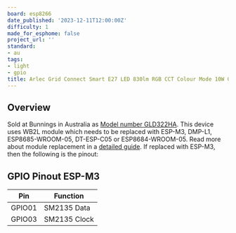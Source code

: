 ```yaml
---
board: esp8266
date_published: '2023-12-11T12:00:00Z'
difficulty: 1
made_for_esphome: false
project_url: ''
standard:
- au
tags:
- light
- gpio
title: Arlec Grid Connect Smart E27 LED 830lm RGB CCT Colour Mode 10W Globe (GLD322HA)
---
```


## Overview

Sold at Bunnings in Australia as [Model number GLD322HA](https://www.bunnings.com.au/arlec-grid-connect-smart-e27-led-830lm-rgb-cct-colour-mode-10w-globe_p0321374).
This device uses WB2L module which needs to be replaced with ESP-M3, DMP-L1, ESP8685-WROOM-05, DT-ESP-C05 or ESP8684-WROOM-05. Read more about module replacement in a [detailed guide](https://blakadder.com/replace-tuya-cb2l-wb2l-bw2l/).
If replaced with ESP-M3, then the following is the pinout:

## GPIO Pinout ESP-M3

| Pin    | Function              |
| ------ | --------------------- |
| GPIO01 | SM2135 Data           |
| GPIO03 | SM2135 Clock          |